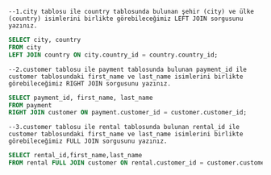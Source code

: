 `--1.city tablosu ile country tablosunda bulunan şehir (city) ve ülke (country) isimlerini birlikte görebileceğimiz LEFT JOIN sorgusunu yazınız.`
```SQL
SELECT city, country
FROM city
LEFT JOIN country ON city.country_id = country.country_id;
```

`--2.customer tablosu ile payment tablosunda bulunan payment_id ile customer tablosundaki first_name ve last_name isimlerini birlikte görebileceğimiz RIGHT JOIN sorgusunu yazınız.`
```SQL
SELECT payment_id, first_name, last_name 
FROM payment
RIGHT JOIN customer ON payment.customer_id = customer.customer_id;
```

`--3.customer tablosu ile rental tablosunda bulunan rental_id ile customer tablosundaki first_name ve last_name isimlerini birlikte görebileceğimiz FULL JOIN sorgusunu yazınız.`
```SQL
SELECT rental_id,first_name,last_name
FROM rental FULL JOIN customer ON rental.customer_id = customer.customer_id;

```

